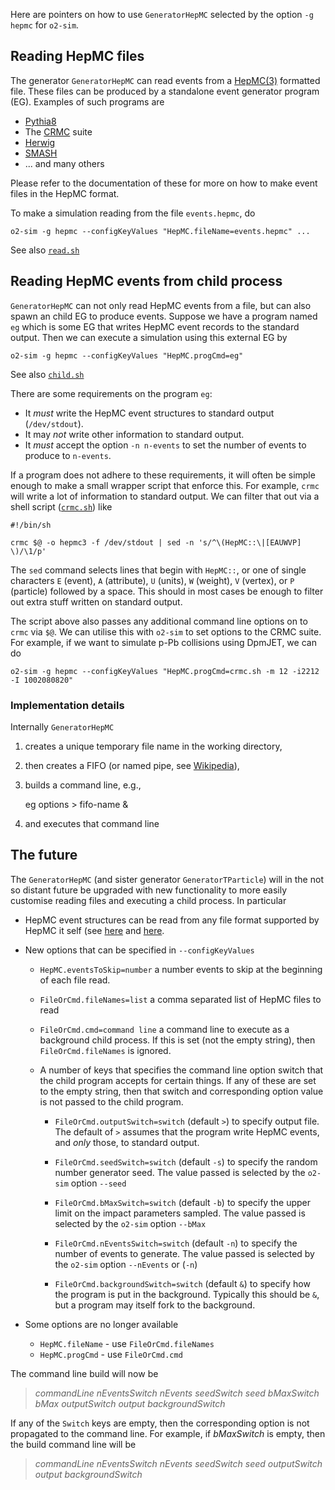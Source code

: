 <!-- doxy
\page refrunSimExamplesHepMC Example reading HepMC events
/doxy -->

Here are pointers on how to use `GeneratorHepMC` selected by the
option `-g hepmc` for `o2-sim`. 

## Reading HepMC files 

The generator `GeneratorHepMC` can read events from a
[HepMC(3)](http://hepmc.web.cern.ch/hepmc/) formatted file.  These files
can be produced by a standalone event generator program (EG).
Examples of such programs are 

- [Pythia8](https://pythia.org)
- The [CRMC](https://gitlab.iap.kit.edu/AirShowerPhysics/crmc) suite 
- [Herwig](https://herwig.hepforge.org/)
- [SMASH](https://smash-transport.github.io/)
- ... and many others 

Please refer to the documentation of these for more on how to make
event files in the HepMC format. 

To make a simulation reading from the file `events.hepmc`, do 

    o2-sim -g hepmc --configKeyValues "HepMC.fileName=events.hepmc"	...
	
See also [`read.sh`](read.sh) 

## Reading HepMC events from child process 

`GeneratorHepMC` can not only read HepMC events from a file, but can
also spawn an child EG to produce events.  Suppose we have a program
named `eg` which is some EG that writes HepMC event records to the
standard output.  Then we can execute a simulation using this external
EG by 

    o2-sim -g hepmc --configKeyValues "HepMC.progCmd=eg" 

See also [`child.sh`](child.sh) 

There are some requirements on the program `eg`: 

- It _must_ write the HepMC event structures to standard output
  (`/dev/stdout`). 
- It may _not_ write other information to standard output.
- It _must_ accept the option `-n n-events` to set the number of
  events to produce to `n-events`. 
  
If a program does not adhere to these requirements, it will often be
simple enough to make a small wrapper script that enforce this.  For
example, `crmc` will write a lot of information to standard output.
We can filter that out via a shell script ([`crmc.sh`](crmc.sh)) like 

    #!/bin/sh 
	
	crmc $@ -o hepmc3 -f /dev/stdout | sed -n 's/^\(HepMC::\|[EAUWVP] \)/\1/p'
	
The `sed` command selects lines that begin with `HepMC::`, or one
of single characters `E` (event), `A` (attribute), `U` (units), `W`
(weight), `V` (vertex), or `P` (particle) followed by a space.  This
should in most cases be enough to filter out extra stuff written on
standard output. 

The script above also passes any additional command line options on to
`crmc` via `$@`.  We can utilise this with `o2-sim` to set options to
the CRMC suite.  For example, if we want to simulate p-Pb collisions
using DpmJET, we can do 

    o2-sim -g hepmc --configKeyValues "HepMC.progCmd=crmc.sh -m 12 -i2212 -I 1002080820"
	
	
### Implementation details 

Internally `GeneratorHepMC` 

1. creates a unique temporary file name in the working directory,
2. then creates a FIFO (or named pipe, see
   [Wikipedia](https://en.wikipedia.org/wiki/Named_pipe)),
3. builds a command line, e.g., 

      eg options > fifo-name & 
	  
4. and executes that command line 

## The future 

The `GeneratorHepMC` (and sister generator `GeneratorTParticle`) will
in the not so distant future be upgraded with new functionality to
more easily customise reading files and executing a child process.  In
particular 

- HepMC event structures can be read from any file format supported by
  HepMC it self (see
  [here](http://hepmc.web.cern.ch/hepmc/group__IO.html) and
  [here](http://hepmc.web.cern.ch/hepmc/group__factory.html). 
  
- New options that can be specified in `--configKeyValues` 

  - `HepMC.eventsToSkip=number` a number events to skip at the
    beginning of each file read. 
	
  - `FileOrCmd.fileNames=list` a comma separated list of HepMC files
    to read 
	
  - `FileOrCmd.cmd=command line` a command line to execute as a
    background child process.  If this is set (not the empty string),
    then `FileOrCmd.fileNames` is ignored. 
	
  - A number of keys that specifies the command line option switch
    that the child program accepts for certain things.  If any of
    these are set to the empty string, then that switch and
    corresponding option value is not passed to the child program. 
	
    - `FileOrCmd.outputSwitch=switch` (default `>`) to specify output
      file.  The default of `>` assumes that the program write HepMC
      events, and _only_ those, to standard output. 
	  
    - `FileOrCmd.seedSwitch=switch` (default `-s`) to specify the
      random number generator seed. The value passed is selected by
      the `o2-sim` option `--seed` 
	  
    - `FileOrCmd.bMaxSwitch=switch` (default `-b`) to specify the
       upper limit on the impact parameters sampled.  The value passed
       is selected by the `o2-sim` option `--bMax` 
	   
    - `FileOrCmd.nEventsSwitch=switch` (default `-n`) to specify the
       number of events to generate.  The value passed is selected by
       the `o2-sim` option `--nEvents` or (`-n`)
	   
    - `FileOrCmd.backgroundSwitch=switch` (default `&`) to specify how
      the program is put in the background.  Typically this should be
      `&`, but a program may itself fork to the background.

- Some options are no longer available 

  - `HepMC.fileName` - use `FileOrCmd.fileNames`
  - `HepMC.progCmd` - use `FileOrCmd.cmd` 
  
The command line build will now be 

> _commandLine_ _nEventsSwitch_ _nEvents_ _seedSwitch_ _seed_
> _bMaxSwitch_ _bMax_ _outputSwitch_ _output_ _backgroundSwitch_

If any of the `Switch` keys are empty, then the corresponding option
is not propagated to the command line.  For example, if _bMaxSwitch_
is empty, then the build command line will be 

> _commandLine_ _nEventsSwitch_ _nEvents_ _seedSwitch_ _seed_
> _outputSwitch_ _output_ _backgroundSwitch_

